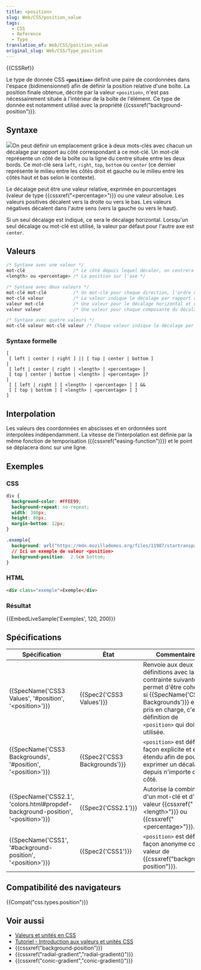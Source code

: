 ```yaml
---
title: <position>
slug: Web/CSS/position_value
tags:
  - CSS
  - Reference
  - Type
translation_of: Web/CSS/position_value
original_slug: Web/CSS/Type_position
---
```

{{CSSRef}}

Le type de donnée CSS **`<position>`** définit une paire de coordonnées dans l'espace (bidimensionnel) afin de définir la position relative d'une boîte. La position finale obtenue, décrite par la valeur `<position>`, n'est pas nécessairement située à l'intérieur de la boîte de l'élément. Ce type de donnée est notamment utilisé avec la propriété {{cssxref("background-position")}}.

## Syntaxe

![](position_type.png)On peut définir un emplacement grâce à deux mots-clés avec chacun un décalage par rapport au côté correspondant à ce mot-clé. Un mot-clé représente un côté de la boîte ou la ligne du centre située entre les deux bords. Ce mot-clé sera `left`, `right`, `top`, `bottom` ou `center` (ce dernier représente le milieu entre les côtés droit et gauche ou le milieu entre les côtés haut et bas selon le contexte).

Le décalage peut être une valeur relative, exprimée en pourcentages (valeur de type {{cssxref("&lt;percentage&gt;")}} ou une valeur absolue. Les valeurs positives décalent vers la droite ou vers le bas. Les valeurs négatives décalent dans l'autre sens (vers la gauche ou vers le haut).

Si un seul décalage est indiqué, ce sera le décalage horizontal. Lorsqu'un seul décalage ou mot-clé est utilisé, la valeur par défaut pour l'autre axe est `center`.

## Valeurs

```css
/* Syntaxe avec une valeur */
mot-clé                  /* Le côté depuis lequel décaler, on centrera sur l'autre axe*/
<length> ou <percentage> /* La position sur l'axe */

/* Syntaxe avec deux valeurs */
mot-clé mot-clé          /* Un mot-clé pour chaque direction, l'ordre n'est pas important */
mot-clé valeur           /* La valeur indique le décalage par rapport au côté indiqué par le mot-clé */
valeur mot-clé           /* Une valeur pour le décalage horizontal et un mot-clé pour le décalage vertical */
valeur valeur            /* Une valeur pour chaque composante du décalage */

/* Syntaxe avec quatre valeurs */
mot-clé valeur mot-clé valeur /* Chaque valeur indique le décalage par rapport au mot-clé qui le précède */
```

### Syntaxe formelle

    [
     [ left | center | right ] || [ top | center | bottom ]
    |
     [ left | center | right | <length> | <percentage> ]
     [ top | center | bottom | <length> | <percentage> ]?
    |
     [ [ left | right ] [ <length> | <percentage> ] ] &&
     [ [ top | bottom ] [ <length> | <percentage> ] ]
    ]

## Interpolation

Les valeurs des coordonnées en abscisses et en ordonnées sont interpolées indépendamment. La vitesse de l'interpolation est définie par la même fonction de temporisation ({{cssxref("easing-function")}}) et le point se déplacera donc sur une ligne.

## Exemples

### CSS

```css
div {
  background-color: #FFEE99;
  background-repeat: no-repeat;
  width: 300px;
  height: 80px;
  margin-bottom: 12px;
}

.exemple{
  background: url("https://mdn.mozillademos.org/files/11987/startransparent.gif") #FFEE99 no-repeat;
  // Ici un exemple de valeur <position>
  background-position:  2.5cm bottom;
}
```

### HTML

```html
<div class="exemple">Exemple</div>
```

### Résultat

{{EmbedLiveSample('Exemples', 120, 200)}}

## Spécifications

| Spécification                                                                                                    | État                                     | Commentaires                                                                                                                                                                                                           |
| ---------------------------------------------------------------------------------------------------------------- | ---------------------------------------- | ---------------------------------------------------------------------------------------------------------------------------------------------------------------------------------------------------------------------- |
| {{SpecName('CSS3 Values', '#position', '&lt;position&gt;')}}                                 | {{Spec2('CSS3 Values')}}         | Renvoie aux deux définitions avec la contrainte suivante qui permet d'être cohérent : si {{SpecName('CSS3 Backgrounds')}} est pris en charge, c'est sa définition de  `<position>` qui doit être utilisée. |
| {{SpecName('CSS3 Backgrounds', '#position', '&lt;position&gt;')}}                         | {{Spec2('CSS3 Backgrounds')}} | `<position>` est défini de façon explicite et est étendu afin de pouvoir exprimer un décalage depuis n'importe quel côté.                                                                                              |
| {{SpecName('CSS2.1', 'colors.html#propdef-background-position', '&lt;position&gt;')}} | {{Spec2('CSS2.1')}}                 | Autorise la combinaison d'un mot-clé et d'une valeur {{cssxref("&lt;length&gt;")}} ou {{cssxref("&lt;percentage&gt;")}}.                                                                         |
| {{SpecName('CSS1', '#background-position', '&lt;position&gt;')}}                             | {{Spec2('CSS1')}}                 | `<position>` est défini de façon anonyme comme valeur de {{cssxref("background-position")}}.                                                                                                                 |

## Compatibilité des navigateurs

{{Compat("css.types.position")}}

## Voir aussi

- [Valeurs et unités en CSS](/fr/docs/Web/CSS/CSS_Values_and_Units)
- [Tutoriel - Introduction aux valeurs et unités CSS](/en-US/docs/Learn/CSS/Building_blocks/Values_and_units)
- {{cssxref("background-position")}}
- {{cssxref("radial-gradient","radial-gradient()")}}
- {{cssxref("conic-gradient","conic-gradient()")}}
